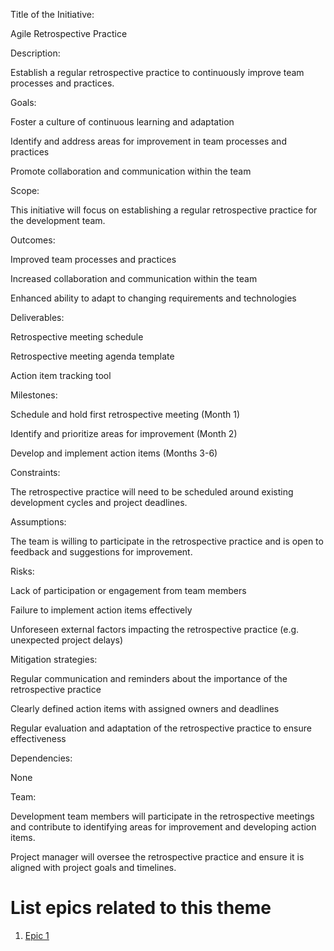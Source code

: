 Title of the Initiative: 

Agile Retrospective Practice

Description: 

Establish a regular retrospective practice to continuously improve team processes and practices.

Goals:

Foster a culture of continuous learning and adaptation

Identify and address areas for improvement in team processes and practices

Promote collaboration and communication within the team

Scope: 

This initiative will focus on establishing a regular retrospective practice for the development team.

Outcomes:

Improved team processes and practices

Increased collaboration and communication within the team

Enhanced ability to adapt to changing requirements and technologies

Deliverables:

Retrospective meeting schedule

Retrospective meeting agenda template

Action item tracking tool

Milestones:

Schedule and hold first retrospective meeting (Month 1)

Identify and prioritize areas for improvement (Month 2)

Develop and implement action items (Months 3-6)

Constraints: 

The retrospective practice will need to be scheduled around existing development cycles and project deadlines.

Assumptions: 

The team is willing to participate in the retrospective practice and is open to feedback and suggestions for improvement.

Risks:

Lack of participation or engagement from team members

Failure to implement action items effectively

Unforeseen external factors impacting the retrospective practice (e.g. unexpected project delays)

Mitigation strategies:

Regular communication and reminders about the importance of the retrospective practice

Clearly defined action items with assigned owners and deadlines

Regular evaluation and adaptation of the retrospective practice to ensure effectiveness

Dependencies: 

None

Team:

Development team members will participate in the retrospective meetings and contribute to identifying areas for improvement and developing action items.

Project manager will oversee the retrospective practice and ensure it is aligned with project goals and timelines.


# List epics related to this theme
1. [Epic 1](documentation/templates/theme/initiatives/epics/epic_template.md)